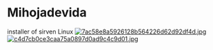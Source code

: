 # Mihojadevida
installer of sirven Linux 
[![7ac58e8a5926128b564226d62d92df4d.jpg](https://i.postimg.cc/x8smGVd4/7ac58e8a5926128b564226d62d92df4d.jpg)](https://postimg.cc/y3ZWB5cm)
[![c4d7cb0ce3caa75a0897d0ad9c4c9d01.jpg](https://i.postimg.cc/wBdkjHRX/c4d7cb0ce3caa75a0897d0ad9c4c9d01.jpg)](https://postimg.cc/RWXtgkRh)
